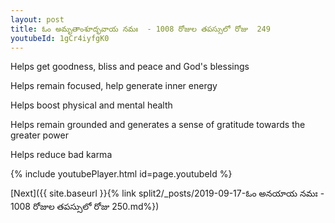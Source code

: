```yaml
---
layout: post
title: ఓం అమృతాంశూద్భవాయ నమః  - 1008 రోజుల తపస్సులో రోజు  249
youtubeId: 1gCr4iyfgK0
---
```

 
 
Helps get goodness, bliss and peace and God's blessings
 
Helps remain focused, help generate inner energy 
 
Helps boost physical and mental health 
 
Helps remain grounded and generates a sense of gratitude towards the greater power 
 
Helps reduce bad karma
 
 
 
 


{% include youtubePlayer.html id=page.youtubeId %}
 
[Next]({{ site.baseurl }}{% link  split2/_posts/2019-09-17-ఓం అనయాయ నమః   - 1008 రోజుల తపస్సులో రోజు  250.md%})
 
